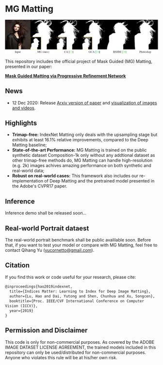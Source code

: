 # MG Matting

<p align="center">
  <img src="teaser.png" width="1050" title="Teaser Image"/>
</p>

This repository includes the official project of Mask Guided (MG) Matting, presented in our paper:

**[Mask Guided Matting via Progressive Refinement Network](https://arxiv.org/abs/1908.00672)**

## News
- 12 Dec 2020: Release [Arxiv version of paper](https://arxiv.org/pdf/2011.11961.pdf) and [visualization of images and videos](https://youtu.be/PqJ3BRHX3Lc).


## Highlights
- **Trimap-free:** IndexNet Matting only deals with the upsampling stage but exhibits at least 16.1% relative improvements, compared to the Deep Matting baseline;
- **State-of-the-art Performance:** MG Matting is trained on the public synthetic dataset Composition-1k only without any addtional dataset as other trimap-free methods do, MG Matting can handle high-resolution (e.g. 2k) images achives amazing performance on both synthetic and real-world data;
- **Robust on real-world cases:** This framework also includes our re-implementation of Deep Matting and the pretrained model presented in the Adobe's CVPR17 paper.
   

## Inference
Inference demo shall be released soon...

## Real-world Portrait dataest
The real-world portrait benchmark shall be public avalilable soon. Before that, if you want to test your model or compare with MG Matting, feel free to contact Qihang Yu (yucornetto@gmail.com).


## Citation
If you find this work or code useful for your research, please cite:
```
@inproceedings{hao2019indexnet,
  title={Indices Matter: Learning to Index for Deep Image Matting},
  author={Lu, Hao and Dai, Yutong and Shen, Chunhua and Xu, Songcen},
  booktitle={Proc. IEEE/CVF International Conference on Computer Vision (ICCV)},
  year={2019}
}
```

## Permission and Disclaimer
This code is only for non-commercial purposes. As covered by the ADOBE IMAGE DATASET LICENSE AGREEMENT, the trained models included in this repository can only be used/distributed for non-commercial purposes. Anyone who violates this rule will be at his/her own risk.
